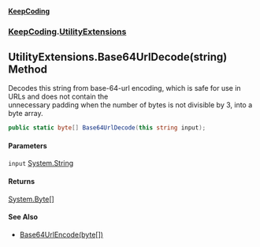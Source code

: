 #### [KeepCoding](index.md 'index')
### [KeepCoding](KeepCoding.md 'KeepCoding').[UtilityExtensions](UtilityExtensions.md 'KeepCoding.UtilityExtensions')
## UtilityExtensions.Base64UrlDecode(string) Method
Decodes this string from base-64-url encoding, which is safe for use in URLs and does not contain the  
unnecessary padding when the number of bytes is not divisible by 3, into a byte array.
```csharp
public static byte[] Base64UrlDecode(this string input);
```
#### Parameters
<a name='KeepCoding.UtilityExtensions.Base64UrlDecode(string).input'></a>
`input` [System.String](https://docs.microsoft.com/en-us/dotnet/api/System.String 'System.String')  
  
#### Returns
[System.Byte](https://docs.microsoft.com/en-us/dotnet/api/System.Byte 'System.Byte')[[]](https://docs.microsoft.com/en-us/dotnet/api/System.Array 'System.Array')  
#### See Also
- [Base64UrlEncode(byte[])](UtilityExtensions.Base64UrlEncode.5k7iKhHqzaZB5UkwO7d1Nw.md 'KeepCoding.UtilityExtensions.Base64UrlEncode(byte[])')
